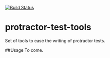 [![Build Status](https://travis-ci.org/dbrain-org/protractor-test-tools.svg?branch=master)](https://travis-ci.org/dbrain-org/protractor-test-tools)
# protractor-test-tools
Set of tools to ease the writing of protractor tests.

##Usage
To come.
